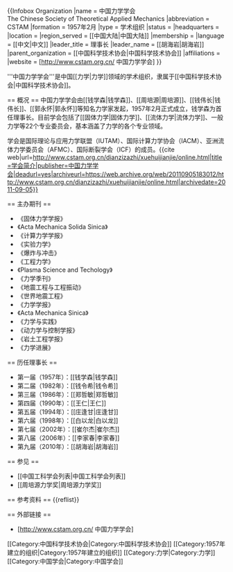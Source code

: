 {{Infobox Organization
|name             = 中国力学学会<br/>The Chinese Society of Theoretical Applied Mechanics
|abbreviation     = CSTAM
|formation        = 1957年2月
|type             = 学术组织
|status           = 
|headquarters     = 
|location         = <!-- 组织所在地 -->
|region_served    = [[中国大陆|中国大陆]]
|membership       = <!-- 成员资格（如：个人成员，团体成员等） -->
|language         = [[中文|中文]]
|leader_title     = 理事长
|leader_name      = [[胡海岩|胡海岩]]
|parent_organization = [[中国科学技术协会|中国科学技术协会]]
|affiliations     = <!-- 附属或分支组织 -->
|website          = [http://www.cstam.org.cn/ 中国力学学会]
}}

'''中国力学学会'''是中国[[力学|力学]]领域的学术组织，隶属于[[中国科学技术协会|中国科学技术协会]]。

== 概况 ==
中国力学学会由[[钱学森|钱学森]]、[[周培源|周培源]]、[[钱伟长|钱伟长]]、[[郭永怀|郭永怀]]等知名力学家发起，1957年2月正式成立，钱学森为首任理事长。目前学会包括了[[固体力学|固体力学]]、[[流体力学|流体力学]]、一般力学等22个专业委员会，基本涵盖了力学的各个专业领域。

学会是国际理论与应用力学联盟（IUTAM）、国际计算力学协会（IACM）、亚洲流 体力学委员会（AFMC）、国际断裂学会（ICF）的成员。<ref>{{cite web|url=http://www.cstam.org.cn/dianzizazhi/xuehuijianjie/online.html|title=学会简介|publisher=中国力学学会|deadurl=yes|archiveurl=https://web.archive.org/web/20110905183012/http://www.cstam.org.cn/dianzizazhi/xuehuijianjie/online.html|archivedate=2011-09-05}}</ref>

== 主办期刊 ==
* 《固体力学学报》
* 《Acta Mechanica Solida Sinica》
* 《计算力学学报》
* 《实验力学》
* 《爆炸与冲击》
* 《工程力学》
* 《Plasma Science and Techology》
* 《力学季刊》
* 《地震工程与工程振动》
* 《世界地震工程》
* 《力学学报》
* 《Acta Mechanica Sinica》
* 《力学与实践》
* 《动力学与控制学报》
* 《岩土工程学报》
* 《力学进展》

== 历任理事长 ==
* 第一届（1957年）：[[钱学森|钱学森]]
* 第二届（1982年）：[[钱令希|钱令希]]
* 第三届（1986年）：[[郑哲敏|郑哲敏]]
* 第四届（1990年）：[[王仁|王仁]]
* 第五届（1994年）：[[庄逢甘|庄逢甘]]
* 第六届（1998年）：[[白以龙|白以龙]]
* 第七届（2002年）：[[崔尔杰|崔尔杰]]
* 第八届（2006年）：[[李家春|李家春]]
* 第九届（2010年）：[[胡海岩|胡海岩]]

== 参见 ==
* [[中国工科学会列表|中国工科学会列表]]
* [[周培源力学奖|周培源力学奖]]

== 参考资料 ==
{{reflist}}

== 外部链接 ==
* [http://www.cstam.org.cn/ 中国力学学会]

[[Category:中国科学技术协会|Category:中国科学技术协会]]
[[Category:1957年建立的组织|Category:1957年建立的组织]]
[[Category:力学|Category:力学]]
[[Category:中国学会|Category:中国学会]]